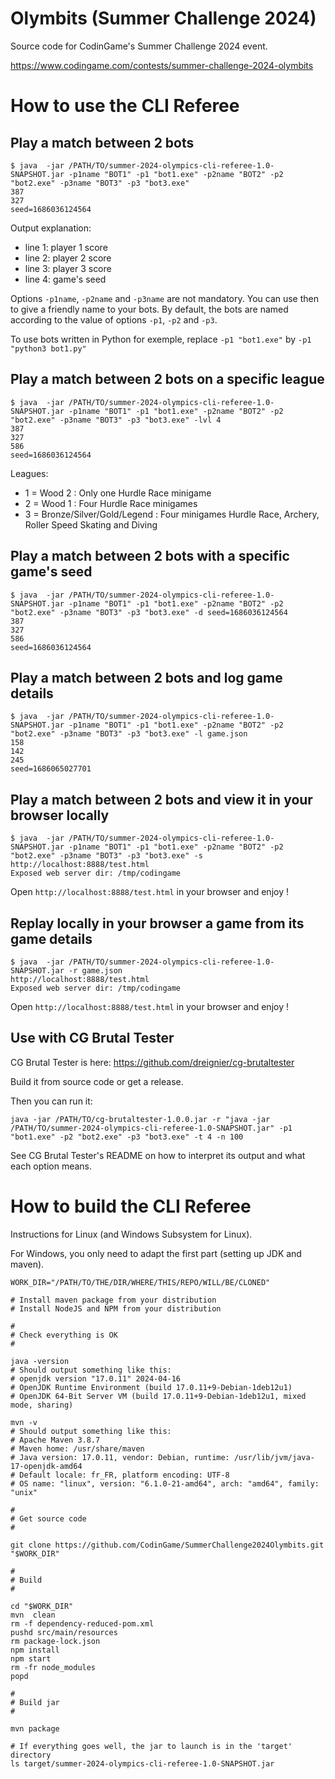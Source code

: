 # Olymbits (Summer Challenge 2024)

Source code for CodinGame's Summer Challenge 2024 event.

https://www.codingame.com/contests/summer-challenge-2024-olymbits

# How to use the CLI Referee

## Play a match between 2 bots

```shell
$ java  -jar /PATH/TO/summer-2024-olympics-cli-referee-1.0-SNAPSHOT.jar -p1name "BOT1" -p1 "bot1.exe" -p2name "BOT2" -p2 "bot2.exe" -p3name "BOT3" -p3 "bot3.exe"
387
327
seed=1686036124564
```
Output explanation:
* line 1: player 1 score
* line 2: player 2 score
* line 3: player 3 score
* line 4: game's seed

Options `-p1name`, `-p2name` and `-p3name` are not mandatory. You can use then to give a friendly name to your bots. By default, the bots are named according to the value of options `-p1`, `-p2` and `-p3`.

To use bots written in Python for exemple, replace `-p1 "bot1.exe"` by `-p1 "python3 bot1.py"`

## Play a match between 2 bots on a specific league

```shell
$ java  -jar /PATH/TO/summer-2024-olympics-cli-referee-1.0-SNAPSHOT.jar -p1name "BOT1" -p1 "bot1.exe" -p2name "BOT2" -p2 "bot2.exe" -p3name "BOT3" -p3 "bot3.exe" -lvl 4
387
327
586
seed=1686036124564
```
Leagues:
* 1 = Wood 2 : Only one Hurdle Race minigame
* 2 = Wood 1 : Four Hurdle Race minigames
* 3 = Bronze/Silver/Gold/Legend : Four minigames Hurdle Race, Archery, Roller Speed Skating and Diving

## Play a match between 2 bots with a specific game's seed

```shell
$ java  -jar /PATH/TO/summer-2024-olympics-cli-referee-1.0-SNAPSHOT.jar -p1name "BOT1" -p1 "bot1.exe" -p2name "BOT2" -p2 "bot2.exe" -p3name "BOT3" -p3 "bot3.exe" -d seed=1686036124564
387
327
586
seed=1686036124564
```

## Play a match between 2 bots and log game details

```shell
$ java  -jar /PATH/TO/summer-2024-olympics-cli-referee-1.0-SNAPSHOT.jar -p1name "BOT1" -p1 "bot1.exe" -p2name "BOT2" -p2 "bot2.exe" -p3name "BOT3" -p3 "bot3.exe" -l game.json
158
142
245
seed=1686065027701
```

## Play a match between 2 bots and view it in your browser locally

```shell
$ java  -jar /PATH/TO/summer-2024-olympics-cli-referee-1.0-SNAPSHOT.jar -p1name "BOT1" -p1 "bot1.exe" -p2name "BOT2" -p2 "bot2.exe" -p3name "BOT3" -p3 "bot3.exe" -s
http://localhost:8888/test.html
Exposed web server dir: /tmp/codingame
```
Open `http://localhost:8888/test.html` in your browser and enjoy !

## Replay locally in your browser a game from its game details

```shell
$ java  -jar /PATH/TO/summer-2024-olympics-cli-referee-1.0-SNAPSHOT.jar -r game.json
http://localhost:8888/test.html
Exposed web server dir: /tmp/codingame
```
Open `http://localhost:8888/test.html` in your browser and enjoy !

## Use with CG Brutal Tester

CG Brutal Tester is here: https://github.com/dreignier/cg-brutaltester

Build it from source code or get a release.

Then you can run it:

```shell
java -jar /PATH/TO/cg-brutaltester-1.0.0.jar -r "java -jar /PATH/TO/summer-2024-olympics-cli-referee-1.0-SNAPSHOT.jar" -p1 "bot1.exe" -p2 "bot2.exe" -p3 "bot3.exe" -t 4 -n 100
```

See CG Brutal Tester's README on how to interpret its output and what each option means.

# How to build the CLI Referee

Instructions for Linux (and Windows Subsystem for Linux).

For Windows, you only need to adapt the first part (setting up JDK and maven).

```shell
WORK_DIR="/PATH/TO/THE/DIR/WHERE/THIS/REPO/WILL/BE/CLONED"

# Install maven package from your distribution
# Install NodeJS and NPM from your distribution

#
# Check everything is OK
#

java -version
# Should output something like this:
# openjdk version "17.0.11" 2024-04-16
# OpenJDK Runtime Environment (build 17.0.11+9-Debian-1deb12u1)
# OpenJDK 64-Bit Server VM (build 17.0.11+9-Debian-1deb12u1, mixed mode, sharing)

mvn -v
# Should output something like this:
# Apache Maven 3.8.7
# Maven home: /usr/share/maven
# Java version: 17.0.11, vendor: Debian, runtime: /usr/lib/jvm/java-17-openjdk-amd64
# Default locale: fr_FR, platform encoding: UTF-8
# OS name: "linux", version: "6.1.0-21-amd64", arch: "amd64", family: "unix"

#
# Get source code
#

git clone https://github.com/CodinGame/SummerChallenge2024Olymbits.git "$WORK_DIR"

#
# Build
#

cd "$WORK_DIR"
mvn  clean
rm -f dependency-reduced-pom.xml
pushd src/main/resources
rm package-lock.json
npm install
npm start
rm -fr node_modules
popd

#
# Build jar
#

mvn package

# If everything goes well, the jar to launch is in the 'target' directory
ls target/summer-2024-olympics-cli-referee-1.0-SNAPSHOT.jar
```
